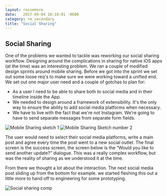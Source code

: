 ```yaml
---
layout: raisemore
date:   2017-09-04 16:16:01 -0600
category: rm_secondary
title: "Social Sharing"
---
```


## Social Sharing

One of the problems  we wanted to tackle was reworking our social sharing workflow. Designing around the complications in sharing for native iOS apps (at the time) was an interesting problem. We ran a couple of modified design sprints around mobile sharing. Before we got into the sprint we set out some loose req's to make sure we were working toward a unified end. We set out one major user need and a couple of gotchas to plan for:

- As a user I need to be able to share both to social media and in their timeline inside the App.
- We needed to design around a framework of extensibility. It's the only way to ensure the ability to add social media platforms when necessary.
- We have to live with the fact that we're not Instagram. We're going to have to send separate messages from separate form fields.

<div class="RaiseMore__image">
  <img class="RaiseMore__image p-1"  src="https://d2mxuefqeaa7sj.cloudfront.net/s_E6C2E1981A9640327110390FCA8823B3EFD888DDBE1E984574D91BEEACCC87E1_1506112086066_rm-wireframe.jpg" alt="Mobile Sharing sketch 1" />

  <img class="RaiseMore__image p-1"  src="https://d2mxuefqeaa7sj.cloudfront.net/s_E6C2E1981A9640327110390FCA8823B3EFD888DDBE1E984574D91BEEACCC87E1_1506112086059_rm-wireframe--2.jpg" alt="Mobile Sharing Sketch number 2" />
</div>

The user would need to select their social media platforms, write a main post and agree every time the post went to a new social outlet. The final screen is the success screen, the screen below is the “Would you like to send another update?” dialogue. This was a really complex workflow, but was the reality of sharing as we understood it at the time.

From there we thought a lot about the interaction. The next social media post sliding up from the bottom for example. we started fleshing this out a little more to hand off to engineering for some prototyping.
<div class="RaiseMore__image">
<img src="https://d2mxuefqeaa7sj.cloudfront.net/s_E6C2E1981A9640327110390FCA8823B3EFD888DDBE1E984574D91BEEACCC87E1_1506112086052_rm-social-sharing.jpg" alt="Social sharing comp" />
</div>
